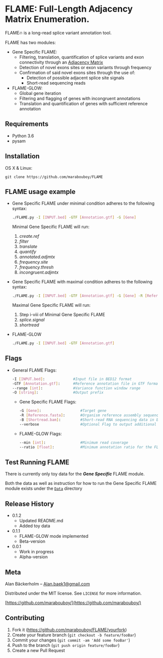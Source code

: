 # FLAME: Full-Length Adjacency Matrix Enumeration.
FLAME:fire: is a long-read splice variant annotation tool.

FLAME has two modules:
- Gene Specific FLAME:  
  - Filtering, translation, quantification of splice variants and exon connectivity through an [Adjacency Matrix](https://en.wikipedia.org/wiki/Adjacency_matrix)
  - Detection of novel exons sites or exon variants through frequency
  - Confirmation of said novel exons sites through the use of:
    - Detection of possible adjacent splice site signals
    - Short-read sequencing reads
- FLAME-GLOW:
  -  Global gene iteration
  -  Filtering and flagging of genes with incongruent annotations
  -  Translation and quantification of genes with sufficient reference annotation

## Requirements
- Python 3.6
- pysam

## Installation

OS X & Linux:

```
git clone https://github.com/marabouboy/FLAME
```

## FLAME usage example
- Gene Specific FLAME under minimal condition adheres to the following syntax:  
  ```sh
  ./FLAME.py -I [INPUT.bed] -GTF [Annotation.gtf] -G [Gene]
  ```
  Minimal Gene Specific FLAME will run:  
  1. *create.ref*  
  2. *filter*  
  3. *translate*  
  4. *quantify*  
  5. *annotated.adjmtx*
  6. *frequency.site*
  7. *frequency.thresh*
  8. *incongruent.adjmtx*  
  
- Gene Specific FLAME with maximal condition adheres to the following syntax:  
  ```sh
  ./FLAME.py -I [INPUT.bed] -GTF [Annotation.gtf] -G [Gene] -R [Reference.fasta] -B [Shortread.bam]
  ```  
  Maximal Gene Specific FLAME will run:  
  1. Step i-viii of Minimal Gene Specific FLAME  
  8. *splice.signal*  
  9. *shortread*  

- FLAME-GLOW
  ```sh
  ./FLAME.py -I [INPUT.bed] -GTF [Annotation.gtf]
  ```
## Flags
- General FLAME Flags:  
  ```sh
  -I [INPUT.bed]:             #Input file in BED12 format
  -GTF [Annotation.gtf]:      #Reference annotation file in GTF format
  --range [int]:              #Variance function window range
  -O [string]:                #Output prefix
  ```
  
  - Gene Specific FLAME Flags:  
    ```sh
    -G [Gene]:                  #Target gene
    -R [Reference.fasta]:       #Organism reference assembly sequence in fasta-format for the splice.signal-funciton
    -B [Shortread.bam]:         #Short-read RNA sequencing data in bam- or sam-format for the shortread-function
    --verbose                   #Optional Flag to output additional files
    ```
  
  - FLAME-GLOW Flags:
    ```sh
    --min [int]:                #Minimum read coverage
    --ratio [float]:            #Minimum annotation ratio for the FLAME-GLOW module
    ```
## Test Running FLAME
There is currently only toy data for the ***Gene Specific*** FLAME module.

Both the data as well as instruction for how to run the Gene Specific FLAME module exists under the [`Data`](Data) directory

[//]: <## Output>

[//]: <For more examples and usage, please refer to the [Wiki].>

## Release History
* 0.1.2
    * Updated README.md
    * Added toy data
* 0.1.1
    * FLAME-GLOW mode implemented 
    * Beta-version
* 0.0.1
    * Work in progress
    * Alpha-version

## Meta

Alan Bäckerholm – Alan.baek1@gmail.com

Distributed under the MIT license. See ``LICENSE`` for more information.

[https://github.com/marabouboy/](https://github.com/marabouboy/)

## Contributing

1. Fork it (<https://github.com/marabouboy/FLAME/yourfork>)
2. Create your feature branch (`git checkout -b feature/fooBar`)
3. Commit your changes (`git commit -am 'Add some fooBar'`)
4. Push to the branch (`git push origin feature/fooBar`)
5. Create a new Pull Request
